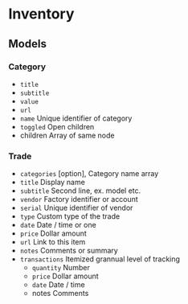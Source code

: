 # Inventory 

## Models

### Category

- `title`
- `subtitle`
- `value`
- `url`
- `name`
  Unique identifier of category
- `toggled`
  Open children
- children
  Array of same node

### Trade

- `categories`
  [option], Category name array
- `title`
  Display name
- `subtitle`
  Second line, ex. model etc.
- `vendor`
  Factory identifier or account
- `serial`
  Unique identifier of vendor
- `type`
  Custom type of the trade
- `date`
  Date / time or one
- `price`
  Dollar amount
- `url`
  Link to this item
- `notes`
  Comments or summary
- `transactions`
  Itemized grannual level of tracking
  - `quantity`
    Number
  - `price`
    Dollar amount
  - `date`
    Date / time
  - notes
    Comments
